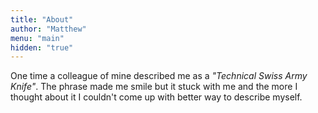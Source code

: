 ```yaml
---
title: "About"
author: "Matthew"
menu: "main"
hidden: "true"
---
```


One time a colleague of mine described me as a _"Technical Swiss Army Knife"_. The phrase made me smile but it stuck with me and the more I thought about it I couldn't come up with better way to describe myself.
